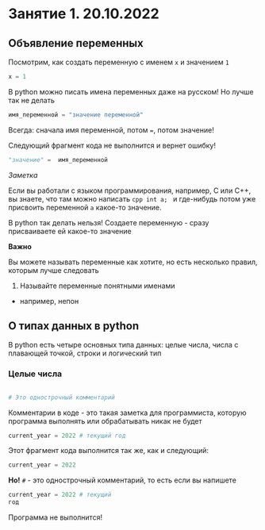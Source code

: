 # Занятие 1. 20.10.2022

## Объявление переменных

Посмотрим, как создать переменную с именем `x` и значением `1`

```python
x = 1
```

В python можно писать имена переменных даже на русском! Но лучше так не делать

```python
имя_переменной = "значение переменной" 
```

Всегда: сначала имя переменной, потом `=`, потом значение! 

Следующий фрагмент кода не выполнится и вернет ошибку!

```python
"значение" =  имя_переменной
```

*Заметка*

Если вы работали с языком программирования, например, C или C++, вы знаете, что там можно написать ```cpp int a; ``` и где-нибудь потом уже присвоить переменной `a` какое-то значение.

В python так делать нельзя! Создаете переменную - сразу присваиваете ей какое-то значение

**Важно**

Вы можете называть переменные как хотите, но есть несколько правил, которым лучше следовать

1. Называйте переменные понятными именами
  - например, непон

## О типах данных в python

В python есть четыре основных типа данных: целые числа, числа с плавающей точкой, строки и логический тип

### Целые числа



```python
```

```python
# Это однострочный комментарий
```

Комментарии в коде - это такая заметка для программиста, которую программа выполнять или обрабатывать никак не будет

```python
current_year = 2022 # текущий год
```

Этот фрагмент кода выполнится так же, как и следующий:

```python
current_year = 2022
```
**Но!** `#` - это однострочный комментарий, то есть если вы напишете 

```python
current_year = 2022 # текущий 
год
```
Программа не выполнится!

